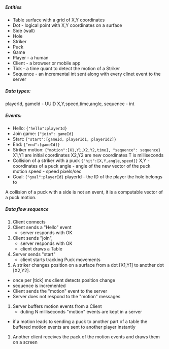 
##### Entities

* Table surface with a grid of X,Y coordinates
* Dot - logical point with X,Y coordinates on a surface
* Side (wall)
* Hole
* Striker
* Puck
* Game
* Player - a human
* Client - a browser or mobile app
* Tick - a time quant to detect the motion of a Striker
* Sequence - an incremental int sent along with every clinet event to the server 

##### Data types:
playerId, gameId - UUID
X,Y,speed,time,angle, sequence - int

##### Events:

* Hello: `{"hello":playerId}`
* Join game: `{"join": gameId}`
* Start: `{"start":[gameId, playerId1, playerId2]}`
* End: `{"end":[gameId]}`
* Striker motion: `{"motion":[X1,Y1,X2,Y2,time], "sequence": sequence}`
  X1,Y1 are initial coordinates
  X2,Y2 are new coordinates
  T is milliseconds
* Collision of a striker with a puck
  `{"hit":[X,Y,angle,speed]}`
  X,Y - coordinates of a puck
  angle - angle of the new vector of the puck motion
  speed - speed pixels/sec
* Goal: `{"goal":playerId}`
  playerId - the ID of the player the hole belongs to


A collision of a puck with a side is not an event, it is a computable vector of a puck motion.

##### Data flow sequence

1. Client connects
1. Client sends a "Hello" event
   - server responds with OK
1. Client sends "join", 
   - server responds with OK 
   - client draws a Table
1. Server sends "start"
   - client starts tracking Puck movements
1. A striker changes position on a surface from a dot [X1,Y1] to another dot [X2,Y2].
  - once per [tick] ms client detects position change
  - sequence is incremented
  - Client sends the "motion" event to the server
  - Server does not respond to the "motion" messages
1. Server buffers motion events from a Client
   - duting N milliseconds "motion" events are kept in a server
  - if a motion leads to sending a puck to another part of a table the buffered motion events are sent to another player instantly  
1. Another client receives the pack of the motion events and draws them on a screen
